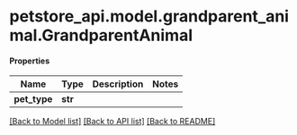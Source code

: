 # petstore_api.model.grandparent_animal.GrandparentAnimal

#### Properties
Name | Type | Description | Notes
------------ | ------------- | ------------- | -------------
**pet_type** | **str** |  | 

[[Back to Model list]](../../README.md#documentation-for-models) [[Back to API list]](../../README.md#documentation-for-api-endpoints) [[Back to README]](../../README.md)

